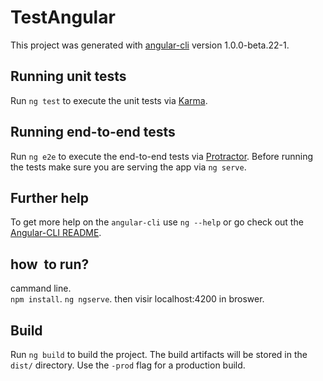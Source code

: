 # TestAngular

This project was generated with [angular-cli](https://github.com/angular/angular-cli) version 1.0.0-beta.22-1.



## Running unit tests

Run `ng test` to execute the unit tests via [Karma](https://karma-runner.github.io).

## Running end-to-end tests

Run `ng e2e` to execute the end-to-end tests via [Protractor](http://www.protractortest.org/).
Before running the tests make sure you are serving the app via `ng serve`.


## Further help

To get more help on the `angular-cli` use `ng --help` or go check out the [Angular-CLI README](https://github.com/angular/angular-cli/blob/master/README.md).
## how  to run?
cammand line.  
 `npm install`.
 `ng ngserve`.
 then visir localhost:4200 in broswer.
 
 ## Build

Run `ng build` to build the project. The build artifacts will be stored in the `dist/` directory. Use the `-prod` flag for a production build.
